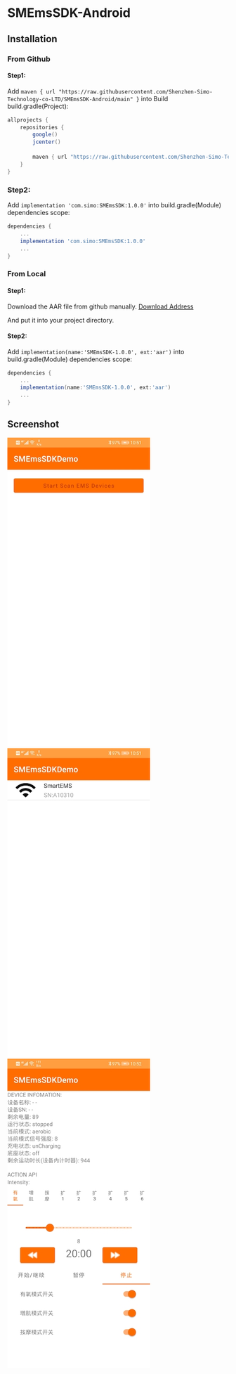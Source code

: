 # SMEmsSDK-Android

## Installation

### From Github
#### Step1: 

Add `maven { url "https://raw.githubusercontent.com/Shenzhen-Simo-Technology-co-LTD/SMEmsSDK-Android/main" }` into Build build.gradle(Project):


```gradle
allprojects {
    repositories {
        google()
        jcenter()

        maven { url "https://raw.githubusercontent.com/Shenzhen-Simo-Technology-co-LTD/SMEmsSDK-Android/main" }
    }
}
```

### Step2:

Add `implementation 'com.simo:SMEmsSDK:1.0.0'` into build.gradle(Module) dependencies scope:

```gradle
dependencies {
	...
	implementation 'com.simo:SMEmsSDK:1.0.0'
	...
}
```

### From Local
#### Step1:
Download the AAR file from github manually.
[Download Address](https://github.com/Shenzhen-Simo-Technology-co-LTD/SMEmsSDK-Android/tree/main/com/simo/SMEmsSDK)

And put it into your project directory.

#### Step2:

Add `implementation(name:'SMEmsSDK-1.0.0', ext:'aar')` into build.gradle(Module) dependencies scope:

```gradle
dependencies {
	...
	implementation(name:'SMEmsSDK-1.0.0', ext:'aar')
	...
}
```


## Screenshot

![Demo1](images/demo1.jpg)
![Demo2](images/demo2.jpg)
![Demo3](images/demo3.jpg)